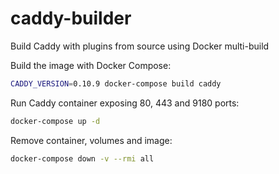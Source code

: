 # caddy-builder

Build Caddy with plugins from source using Docker multi-build

Build the image with Docker Compose:

```bash
CADDY_VERSION=0.10.9 docker-compose build caddy
```

Run Caddy container exposing 80, 443 and 9180 ports:

```bash
docker-compose up -d
```

Remove container, volumes and image:

```bash
docker-compose down -v --rmi all
```


